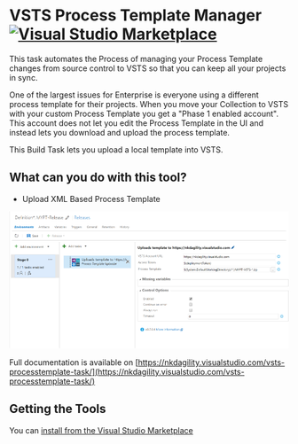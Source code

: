 # VSTS Process Template Manager [![Visual Studio Marketplace](https://vsmarketplacebadge.apphb.com/version-short/nkdagility.processtemplate.svg)](https://marketplace.visualstudio.com/items?itemName=nkdagility.processtemplate)

This task automates the Process of managing your Process Template changes from source control to VSTS so that you can keep all your projects in sync. 

One of the largest issues for Enterprise is everyone using a different process template for their projects. When you move your Collection to VSTS with your custom Process Template you get a "Phase 1 enabled account". This account does not let you edit the Process Template in the UI and instead lets you download and upload the process template.

This Build Task lets you upload a local template into VSTS.


## What can you do with this tool?

- Upload XML Based Process Template

![Screenshot of Process Template Uploader](/images/screenshot-01.png)

Full documentation is available on [https://nkdagility.visualstudio.com/vsts-processtemplate-task/](https://nkdagility.visualstudio.com/vsts-processtemplate-task/)

## Getting the Tools

 You can [install from the Visual Studio Marketplace](https://marketplace.visualstudio.com/items?itemName=nkdagility.processtemplate) 





